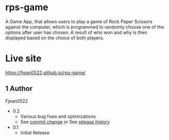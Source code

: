# rps-game

 A Game App, that allows users to play a game of Rock Paper Scissors against the computer, 
 which is programmed to randomly choose one of the options after user has chosen. 
 A result of who won and why is then displayed based on the choice of both players. 

# Live site
https://fjean0522.github.io/rps-game/

## 1 Author
Fjean0522

* 0.2
    * Various bug fixes and optimizations
    * See [commit change]() or See [release history]()
* 0.1
    * Initial Release

